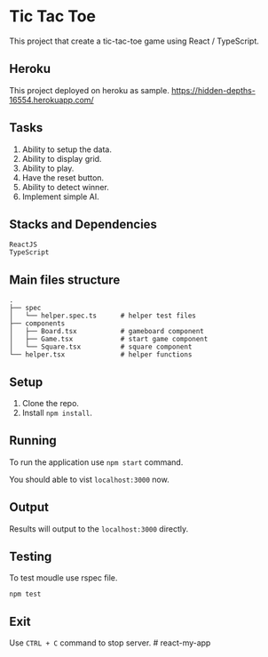 # Tic Tac Toe
This project that create a tic-tac-toe game using React / TypeScript.

## Heroku
This project deployed on heroku as sample.
https://hidden-depths-16554.herokuapp.com/

## Tasks
1.  Ability to setup the data.
2.  Ability to display grid.
3.  Ability to play.
4.  Have the reset button.
5.  Ability to detect winner.
6.  Implement simple AI.

## Stacks and Dependencies
    ReactJS
    TypeScript

## Main files structure
    
    .
    ├── spec                      
    │   └── helper.spec.ts      # helper test files
    ├── components                    
    │   ├── Board.tsx           # gameboard component
    │   ├── Game.tsx            # start game component
    │   └── Square.tsx          # square component
    └── helper.tsx              # helper functions


## Setup
1.  Clone the repo.
2.  Install `npm install`.

## Running
To run the application use `npm start` command.

You should able to vist `localhost:3000` now.

## Output
Results will output to the `localhost:3000` directly.

## Testing
To test moudle use rspec file.
    
    npm test

## Exit
Use `CTRL + C` command to stop server.
#   r e a c t - m y - a p p  
 